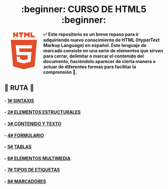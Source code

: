 <div align="center">
  <h1>:beginner: CURSO DE HTML5 :beginner:</h1>
</div>

<img src="https://github.com/judali05/HTML-5/blob/main/html_logo.png" style="width: 120px; height: 120px; margin: 2px;" align="left">

#### :white_check_mark: Este repositorio es un breve repaso para ir adquiriendo nuevo conocimiento de HTML (HyperText Markup Language) en español. Este lenguaje de marcado consiste en una serie de elementos que sirven para cerrar, delimitar o marcar el contenido del documento, haciéndolo aparecer de cierta manera o actuar de diferentes formas para facilitar la comprensión :bookmark_tabs:.    


## :beginner: RUTA :beginner:

#### - [1# SINTAXIS](https://github.com/judali05/HTML-5/blob/main/RUTA/1%23%20SINTAXIS.md)
#### - [2# ELEMENTOS ESTRUCTURALES](https://github.com/judali05/HTML-5/blob/main/RUTA/2%23%20ELEMENTOS%20ESTRUCTURALES.md)
#### - [3# CONTENIDO Y TEXTO](https://github.com/judali05/HTML-5/blob/main/RUTA/3%23%20CONTENIDO%20Y%20TEXTO.md)
#### - [4# FORMULARIO](https://github.com/judali05/HTML-5/blob/main/RUTA/4%23%20FORMULARIO.md)
#### - [5# TABLAS](https://github.com/judali05/HTML-5/blob/main/RUTA/5%23%20TABLAS.md)
#### - [6# ELEMENTOS MULTIMEDIA](https://github.com/judali05/HTML-5/blob/main/RUTA/6%23%20ELEMENTOS%20MULTIMEDIA.md)
#### - [7# TIPOS DE ETIQUETAS](https://github.com/judali05/HTML-5/blob/main/RUTA/7%23%20TIPOS%20DE%20ETIQUETAS.md)
#### - [8# MARCADORES](https://github.com/judali05/HTML-5/blob/main/RUTA/8%23%20MARCADORES.md)

